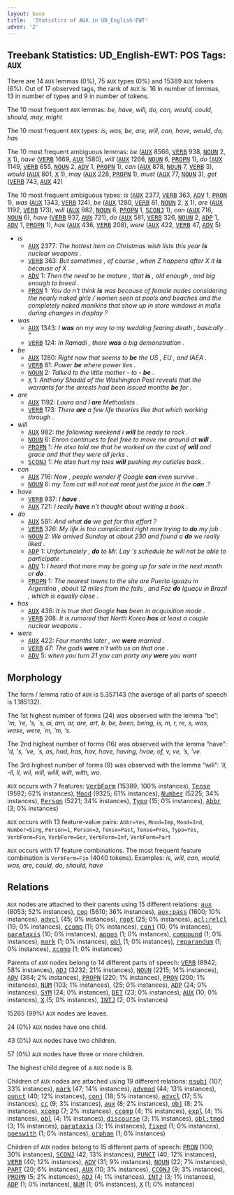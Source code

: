 ```yaml
---
layout: base
title:  'Statistics of AUX in UD_English-EWT'
udver: '2'
---
```


## Treebank Statistics: UD_English-EWT: POS Tags: `AUX`

There are 14 `AUX` lemmas (0%), 75 `AUX` types (0%) and 15389 `AUX` tokens (6%).
Out of 17 observed tags, the rank of `AUX` is: 16 in number of lemmas, 13 in number of types and 9 in number of tokens.

The 10 most frequent `AUX` lemmas: <em>be, have, will, do, can, would, could, should, may, might</em>

The 10 most frequent `AUX` types:  <em>is, was, be, are, will, can, have, would, do, has</em>

The 10 most frequent ambiguous lemmas: <em>be</em> (<tt><a href="en_ewt-pos-AUX.html">AUX</a></tt> 8566, <tt><a href="en_ewt-pos-VERB.html">VERB</a></tt> 938, <tt><a href="en_ewt-pos-NOUN.html">NOUN</a></tt> 2, <tt><a href="en_ewt-pos-X.html">X</a></tt> 1), <em>have</em> (<tt><a href="en_ewt-pos-VERB.html">VERB</a></tt> 1669, <tt><a href="en_ewt-pos-AUX.html">AUX</a></tt> 1580), <em>will</em> (<tt><a href="en_ewt-pos-AUX.html">AUX</a></tt> 1266, <tt><a href="en_ewt-pos-NOUN.html">NOUN</a></tt> 6, <tt><a href="en_ewt-pos-PROPN.html">PROPN</a></tt> 1), <em>do</em> (<tt><a href="en_ewt-pos-AUX.html">AUX</a></tt> 1149, <tt><a href="en_ewt-pos-VERB.html">VERB</a></tt> 655, <tt><a href="en_ewt-pos-NOUN.html">NOUN</a></tt> 2, <tt><a href="en_ewt-pos-ADV.html">ADV</a></tt> 1, <tt><a href="en_ewt-pos-PROPN.html">PROPN</a></tt> 1), <em>can</em> (<tt><a href="en_ewt-pos-AUX.html">AUX</a></tt> 878, <tt><a href="en_ewt-pos-NOUN.html">NOUN</a></tt> 7, <tt><a href="en_ewt-pos-VERB.html">VERB</a></tt> 3), <em>would</em> (<tt><a href="en_ewt-pos-AUX.html">AUX</a></tt> 801, <tt><a href="en_ewt-pos-X.html">X</a></tt> 1), <em>may</em> (<tt><a href="en_ewt-pos-AUX.html">AUX</a></tt> 228, <tt><a href="en_ewt-pos-PROPN.html">PROPN</a></tt> 1), <em>must</em> (<tt><a href="en_ewt-pos-AUX.html">AUX</a></tt> 77, <tt><a href="en_ewt-pos-NOUN.html">NOUN</a></tt> 3), <em>get</em> (<tt><a href="en_ewt-pos-VERB.html">VERB</a></tt> 743, <tt><a href="en_ewt-pos-AUX.html">AUX</a></tt> 42)

The 10 most frequent ambiguous types:  <em>is</em> (<tt><a href="en_ewt-pos-AUX.html">AUX</a></tt> 2377, <tt><a href="en_ewt-pos-VERB.html">VERB</a></tt> 363, <tt><a href="en_ewt-pos-ADV.html">ADV</a></tt> 1, <tt><a href="en_ewt-pos-PRON.html">PRON</a></tt> 1), <em>was</em> (<tt><a href="en_ewt-pos-AUX.html">AUX</a></tt> 1343, <tt><a href="en_ewt-pos-VERB.html">VERB</a></tt> 124), <em>be</em> (<tt><a href="en_ewt-pos-AUX.html">AUX</a></tt> 1280, <tt><a href="en_ewt-pos-VERB.html">VERB</a></tt> 81, <tt><a href="en_ewt-pos-NOUN.html">NOUN</a></tt> 2, <tt><a href="en_ewt-pos-X.html">X</a></tt> 1), <em>are</em> (<tt><a href="en_ewt-pos-AUX.html">AUX</a></tt> 1192, <tt><a href="en_ewt-pos-VERB.html">VERB</a></tt> 173), <em>will</em> (<tt><a href="en_ewt-pos-AUX.html">AUX</a></tt> 982, <tt><a href="en_ewt-pos-NOUN.html">NOUN</a></tt> 6, <tt><a href="en_ewt-pos-PROPN.html">PROPN</a></tt> 1, <tt><a href="en_ewt-pos-SCONJ.html">SCONJ</a></tt> 1), <em>can</em> (<tt><a href="en_ewt-pos-AUX.html">AUX</a></tt> 716, <tt><a href="en_ewt-pos-NOUN.html">NOUN</a></tt> 6), <em>have</em> (<tt><a href="en_ewt-pos-VERB.html">VERB</a></tt> 937, <tt><a href="en_ewt-pos-AUX.html">AUX</a></tt> 721), <em>do</em> (<tt><a href="en_ewt-pos-AUX.html">AUX</a></tt> 581, <tt><a href="en_ewt-pos-VERB.html">VERB</a></tt> 326, <tt><a href="en_ewt-pos-NOUN.html">NOUN</a></tt> 2, <tt><a href="en_ewt-pos-ADP.html">ADP</a></tt> 1, <tt><a href="en_ewt-pos-ADV.html">ADV</a></tt> 1, <tt><a href="en_ewt-pos-PROPN.html">PROPN</a></tt> 1), <em>has</em> (<tt><a href="en_ewt-pos-AUX.html">AUX</a></tt> 436, <tt><a href="en_ewt-pos-VERB.html">VERB</a></tt> 208), <em>were</em> (<tt><a href="en_ewt-pos-AUX.html">AUX</a></tt> 422, <tt><a href="en_ewt-pos-VERB.html">VERB</a></tt> 47, <tt><a href="en_ewt-pos-ADV.html">ADV</a></tt> 5)


* <em>is</em>
  * <tt><a href="en_ewt-pos-AUX.html">AUX</a></tt> 2377: <em>The hottest item on Christmas wish lists this year <b>is</b> nuclear weapons .</em>
  * <tt><a href="en_ewt-pos-VERB.html">VERB</a></tt> 363: <em>But sometimes , of course , when Z happens after X it <b>is</b> because of X .</em>
  * <tt><a href="en_ewt-pos-ADV.html">ADV</a></tt> 1: <em>Then the need to be mature , that <b>is</b> , old enough , and big enough to breed .</em>
  * <tt><a href="en_ewt-pos-PRON.html">PRON</a></tt> 1: <em>You do n't think <b>is</b> was because of female nudes considering the nearly naked girls / women seen at pools and beaches and the completely naked manikins that show up in store windows in malls during changes in display ?</em>
* <em>was</em>
  * <tt><a href="en_ewt-pos-AUX.html">AUX</a></tt> 1343: <em>I <b>was</b> on my way to my wedding fearing death , basically . "</em>
  * <tt><a href="en_ewt-pos-VERB.html">VERB</a></tt> 124: <em>In Ramadi , there <b>was</b> a big demonstration .</em>
* <em>be</em>
  * <tt><a href="en_ewt-pos-AUX.html">AUX</a></tt> 1280: <em>Right now that seems to <b>be</b> the US , EU , and IAEA .</em>
  * <tt><a href="en_ewt-pos-VERB.html">VERB</a></tt> 81: <em>Power <b>be</b> where power lies .</em>
  * <tt><a href="en_ewt-pos-NOUN.html">NOUN</a></tt> 2: <em>Talked to the little mother - to - <b>be</b> .</em>
  * <tt><a href="en_ewt-pos-X.html">X</a></tt> 1: <em>Anthony Shadid of the Washington Post reveals that the warrants for the arrests had been issued months <b>be</b> for .</em>
* <em>are</em>
  * <tt><a href="en_ewt-pos-AUX.html">AUX</a></tt> 1192: <em>Laura and I <b>are</b> Methodists .</em>
  * <tt><a href="en_ewt-pos-VERB.html">VERB</a></tt> 173: <em>There <b>are</b> a few life theories like that which working through .</em>
* <em>will</em>
  * <tt><a href="en_ewt-pos-AUX.html">AUX</a></tt> 982: <em>the following weekend i <b>will</b> be ready to rock .</em>
  * <tt><a href="en_ewt-pos-NOUN.html">NOUN</a></tt> 6: <em>Enron continues to feel free to move me around at <b>will</b> .</em>
  * <tt><a href="en_ewt-pos-PROPN.html">PROPN</a></tt> 1: <em>He also told me that he worked on the cast of <b>will</b> and grace and that they were all jerks .</em>
  * <tt><a href="en_ewt-pos-SCONJ.html">SCONJ</a></tt> 1: <em>He also hurt my toes <b>will</b> pushing my cuticles back .</em>
* <em>can</em>
  * <tt><a href="en_ewt-pos-AUX.html">AUX</a></tt> 716: <em>Now , people wonder if Google <b>can</b> even survive .</em>
  * <tt><a href="en_ewt-pos-NOUN.html">NOUN</a></tt> 6: <em>my Tom cat will not eat meat just the juice in the <b>can</b> .?</em>
* <em>have</em>
  * <tt><a href="en_ewt-pos-VERB.html">VERB</a></tt> 937: <em>I <b>have</b> .</em>
  * <tt><a href="en_ewt-pos-AUX.html">AUX</a></tt> 721: <em>I really <b>have</b> n't thought about writing a book .</em>
* <em>do</em>
  * <tt><a href="en_ewt-pos-AUX.html">AUX</a></tt> 581: <em>And what <b>do</b> we get for this effort ?</em>
  * <tt><a href="en_ewt-pos-VERB.html">VERB</a></tt> 326: <em>My life is too complicated right now trying to <b>do</b> my job .</em>
  * <tt><a href="en_ewt-pos-NOUN.html">NOUN</a></tt> 2: <em>We arrived Sunday at about 230 and found a <b>do</b> we really liked .</em>
  * <tt><a href="en_ewt-pos-ADP.html">ADP</a></tt> 1: <em>Unfortunately , <b>do</b> to Mr. Lay 's schedule he will not be able to participate .</em>
  * <tt><a href="en_ewt-pos-ADV.html">ADV</a></tt> 1: <em>I heard that more may be going up for sale in the next month or <b>do</b> .</em>
  * <tt><a href="en_ewt-pos-PROPN.html">PROPN</a></tt> 1: <em>The nearest towns to the site are Puerto Iguazu in Argentina , about 12 miles from the falls , and Foz <b>do</b> Iguaçu in Brazil , which is equally close .</em>
* <em>has</em>
  * <tt><a href="en_ewt-pos-AUX.html">AUX</a></tt> 436: <em>It is true that Google <b>has</b> been in acquisition mode .</em>
  * <tt><a href="en_ewt-pos-VERB.html">VERB</a></tt> 208: <em>It is rumored that North Korea <b>has</b> at least a couple nuclear weapons .</em>
* <em>were</em>
  * <tt><a href="en_ewt-pos-AUX.html">AUX</a></tt> 422: <em>Four months later , we <b>were</b> married .</em>
  * <tt><a href="en_ewt-pos-VERB.html">VERB</a></tt> 47: <em>The gods <b>were</b> n't with us on that one .</em>
  * <tt><a href="en_ewt-pos-ADV.html">ADV</a></tt> 5: <em>when you turn 21 you can party any <b>were</b> you want</em>

## Morphology

The form / lemma ratio of `AUX` is 5.357143 (the average of all parts of speech is 1.185132).

The 1st highest number of forms (24) was observed with the lemma “be”: <em>'m, 're, 's, `s, ai, am, ar, are, art, b, be, been, being, is, m, r, re, s, was, wase, were, ´m, ’m, ’s</em>.

The 2nd highest number of forms (16) was observed with the lemma “have”: <em>'d, 's, 've, `s, as, had, has, hav, have, having, hvae, of, v, ve, ’s, ’ve</em>.

The 3rd highest number of forms (9) was observed with the lemma “will”: <em>'ll, -ll, ll, wil, will, willl, wilt, with, wo</em>.

`AUX` occurs with 7 features: <tt><a href="en_ewt-feat-VerbForm.html">VerbForm</a></tt> (15389; 100% instances), <tt><a href="en_ewt-feat-Tense.html">Tense</a></tt> (9592; 62% instances), <tt><a href="en_ewt-feat-Mood.html">Mood</a></tt> (9325; 61% instances), <tt><a href="en_ewt-feat-Number.html">Number</a></tt> (5225; 34% instances), <tt><a href="en_ewt-feat-Person.html">Person</a></tt> (5221; 34% instances), <tt><a href="en_ewt-feat-Typo.html">Typo</a></tt> (15; 0% instances), <tt><a href="en_ewt-feat-Abbr.html">Abbr</a></tt> (3; 0% instances)

`AUX` occurs with 13 feature-value pairs: `Abbr=Yes`, `Mood=Imp`, `Mood=Ind`, `Number=Sing`, `Person=1`, `Person=3`, `Tense=Past`, `Tense=Pres`, `Typo=Yes`, `VerbForm=Fin`, `VerbForm=Ger`, `VerbForm=Inf`, `VerbForm=Part`

`AUX` occurs with 17 feature combinations.
The most frequent feature combination is `VerbForm=Fin` (4040 tokens).
Examples: <em>is, will, can, would, was, are, could, do, should, have</em>


## Relations

`AUX` nodes are attached to their parents using 15 different relations: <tt><a href="en_ewt-dep-aux.html">aux</a></tt> (8053; 52% instances), <tt><a href="en_ewt-dep-cop.html">cop</a></tt> (5610; 36% instances), <tt><a href="en_ewt-dep-aux-pass.html">aux:pass</a></tt> (1600; 10% instances), <tt><a href="en_ewt-dep-advcl.html">advcl</a></tt> (45; 0% instances), <tt><a href="en_ewt-dep-root.html">root</a></tt> (25; 0% instances), <tt><a href="en_ewt-dep-acl-relcl.html">acl:relcl</a></tt> (19; 0% instances), <tt><a href="en_ewt-dep-ccomp.html">ccomp</a></tt> (11; 0% instances), <tt><a href="en_ewt-dep-conj.html">conj</a></tt> (10; 0% instances), <tt><a href="en_ewt-dep-parataxis.html">parataxis</a></tt> (10; 0% instances), <tt><a href="en_ewt-dep-appos.html">appos</a></tt> (1; 0% instances), <tt><a href="en_ewt-dep-compound.html">compound</a></tt> (1; 0% instances), <tt><a href="en_ewt-dep-mark.html">mark</a></tt> (1; 0% instances), <tt><a href="en_ewt-dep-obl.html">obl</a></tt> (1; 0% instances), <tt><a href="en_ewt-dep-reparandum.html">reparandum</a></tt> (1; 0% instances), <tt><a href="en_ewt-dep-xcomp.html">xcomp</a></tt> (1; 0% instances)

Parents of `AUX` nodes belong to 14 different parts of speech: <tt><a href="en_ewt-pos-VERB.html">VERB</a></tt> (8942; 58% instances), <tt><a href="en_ewt-pos-ADJ.html">ADJ</a></tt> (3232; 21% instances), <tt><a href="en_ewt-pos-NOUN.html">NOUN</a></tt> (2215; 14% instances), <tt><a href="en_ewt-pos-ADV.html">ADV</a></tt> (364; 2% instances), <tt><a href="en_ewt-pos-PROPN.html">PROPN</a></tt> (220; 1% instances), <tt><a href="en_ewt-pos-PRON.html">PRON</a></tt> (200; 1% instances), <tt><a href="en_ewt-pos-NUM.html">NUM</a></tt> (103; 1% instances),  (25; 0% instances), <tt><a href="en_ewt-pos-ADP.html">ADP</a></tt> (24; 0% instances), <tt><a href="en_ewt-pos-SYM.html">SYM</a></tt> (24; 0% instances), <tt><a href="en_ewt-pos-DET.html">DET</a></tt> (23; 0% instances), <tt><a href="en_ewt-pos-AUX.html">AUX</a></tt> (10; 0% instances), <tt><a href="en_ewt-pos-X.html">X</a></tt> (5; 0% instances), <tt><a href="en_ewt-pos-INTJ.html">INTJ</a></tt> (2; 0% instances)

15265 (99%) `AUX` nodes are leaves.

24 (0%) `AUX` nodes have one child.

43 (0%) `AUX` nodes have two children.

57 (0%) `AUX` nodes have three or more children.

The highest child degree of a `AUX` node is 8.

Children of `AUX` nodes are attached using 19 different relations: <tt><a href="en_ewt-dep-nsubj.html">nsubj</a></tt> (107; 33% instances), <tt><a href="en_ewt-dep-mark.html">mark</a></tt> (47; 14% instances), <tt><a href="en_ewt-dep-advmod.html">advmod</a></tt> (44; 13% instances), <tt><a href="en_ewt-dep-punct.html">punct</a></tt> (40; 12% instances), <tt><a href="en_ewt-dep-conj.html">conj</a></tt> (18; 5% instances), <tt><a href="en_ewt-dep-advcl.html">advcl</a></tt> (17; 5% instances), <tt><a href="en_ewt-dep-cc.html">cc</a></tt> (9; 3% instances), <tt><a href="en_ewt-dep-aux.html">aux</a></tt> (8; 2% instances), <tt><a href="en_ewt-dep-obj.html">obj</a></tt> (8; 2% instances), <tt><a href="en_ewt-dep-xcomp.html">xcomp</a></tt> (7; 2% instances), <tt><a href="en_ewt-dep-ccomp.html">ccomp</a></tt> (4; 1% instances), <tt><a href="en_ewt-dep-expl.html">expl</a></tt> (4; 1% instances), <tt><a href="en_ewt-dep-obl.html">obl</a></tt> (4; 1% instances), <tt><a href="en_ewt-dep-discourse.html">discourse</a></tt> (3; 1% instances), <tt><a href="en_ewt-dep-obl-tmod.html">obl:tmod</a></tt> (3; 1% instances), <tt><a href="en_ewt-dep-parataxis.html">parataxis</a></tt> (3; 1% instances), <tt><a href="en_ewt-dep-fixed.html">fixed</a></tt> (1; 0% instances), <tt><a href="en_ewt-dep-goeswith.html">goeswith</a></tt> (1; 0% instances), <tt><a href="en_ewt-dep-orphan.html">orphan</a></tt> (1; 0% instances)

Children of `AUX` nodes belong to 15 different parts of speech: <tt><a href="en_ewt-pos-PRON.html">PRON</a></tt> (100; 30% instances), <tt><a href="en_ewt-pos-SCONJ.html">SCONJ</a></tt> (42; 13% instances), <tt><a href="en_ewt-pos-PUNCT.html">PUNCT</a></tt> (40; 12% instances), <tt><a href="en_ewt-pos-VERB.html">VERB</a></tt> (40; 12% instances), <tt><a href="en_ewt-pos-ADV.html">ADV</a></tt> (31; 9% instances), <tt><a href="en_ewt-pos-NOUN.html">NOUN</a></tt> (22; 7% instances), <tt><a href="en_ewt-pos-PART.html">PART</a></tt> (20; 6% instances), <tt><a href="en_ewt-pos-AUX.html">AUX</a></tt> (10; 3% instances), <tt><a href="en_ewt-pos-CCONJ.html">CCONJ</a></tt> (9; 3% instances), <tt><a href="en_ewt-pos-PROPN.html">PROPN</a></tt> (5; 2% instances), <tt><a href="en_ewt-pos-ADJ.html">ADJ</a></tt> (4; 1% instances), <tt><a href="en_ewt-pos-INTJ.html">INTJ</a></tt> (3; 1% instances), <tt><a href="en_ewt-pos-ADP.html">ADP</a></tt> (1; 0% instances), <tt><a href="en_ewt-pos-NUM.html">NUM</a></tt> (1; 0% instances), <tt><a href="en_ewt-pos-X.html">X</a></tt> (1; 0% instances)


